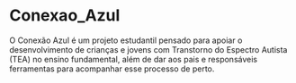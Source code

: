 # Conexao_Azul
O Conexão Azul é um projeto estudantil pensado para apoiar o desenvolvimento de crianças e jovens com Transtorno do Espectro Autista (TEA) no ensino fundamental, além de dar aos pais e responsáveis ferramentas para acompanhar esse processo de perto.
